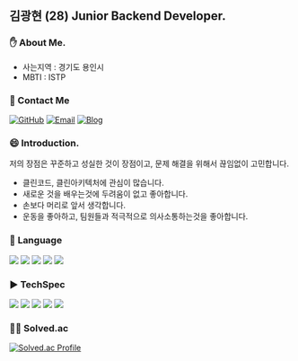 ## 김광현 (28) Junior Backend Developer. 

### ✋ About Me.
- 사는지역 : 경기도 용인시
- MBTI : ISTP

### 📱 Contact Me
<p align="left">
  <a href="https://github.com/rhkdguskim"><img alt="GitHub" src="https://img.shields.io/badge/GitHub-100000?style=for-the-badge&logo=github&logoColor=white"/></a>
  <a href="mailto:rhkdguskim@naver.com"><img alt="Email" src="https://img.shields.io/badge/Email-D14836?style=for-the-badge&logo=gmail&logoColor=white"/></a>
  <a href="https://bigkwangs.tistory.com/"><img alt="Blog" src="https://img.shields.io/badge/Blog-FF5722?style=for-the-badge&logo=blog&logoColor=white"/></a>
</p>

### 😄 Introduction.
저의 장점은 꾸준하고 성실한 것이 장점이고, 문제 해결을 위해서 끊임없이 고민합니다.
- 클린코드, 클린아키텍처에 관심이 많습니다.
- 새로운 것을 배우는것에 두려움이 없고 좋아합니다.
- 손보다 머리로 앞서 생각합니다.
- 운동을 좋아하고, 팀원들과 적극적으로 의사소통하는것을 좋아합니다.

### :toolbox: **Language**
<p align="left">
  <img src="https://img.shields.io/badge/nodedotjs-339933?style=for-the-badge&logo=nodedotjs&logoColor=white"> 
  <img src="https://img.shields.io/badge/typescript-3178C6?style=for-the-badge&logo=typescript&logoColor=white"> 
  <img src="https://img.shields.io/badge/javascript-F7DF1E?style=for-the-badge&logo=javascript&logoColor=white"> 
  <img src="https://img.shields.io/badge/Python-3776AB?style=for-the-badge&logo=Python&logoColor=white"> 
  <img src="https://img.shields.io/badge/cplusplus-00599C?style=for-the-badge&logo=cplusplus&logoColor=white">
</p>

### ▶️ **TechSpec**
<p align="left">
  <img src="https://img.shields.io/badge/MySQL-4479A1?style=for-the-badge&logo=mysql&logoColor=white">
  <img src="https://img.shields.io/badge/Redis-DC382D?style=for-the-badge&logo=redis&logoColor=white">
  <img src="https://img.shields.io/badge/Docker-2496ED?style=for-the-badge&logo=docker&logoColor=white">
  <img src="https://img.shields.io/badge/NestJS-E0234E?style=for-the-badge&logo=nestjs&logoColor=white">
  <img src="https://img.shields.io/badge/ReactJS-61DAFB?style=for-the-badge&logo=react&logoColor=white">
</p>

### 👨‍🎓 Solved.ac
[![Solved.ac Profile](http://mazassumnida.wtf/api/generate_badge?boj=rhkdguskim)](https://solved.ac/rhkdguskim)
